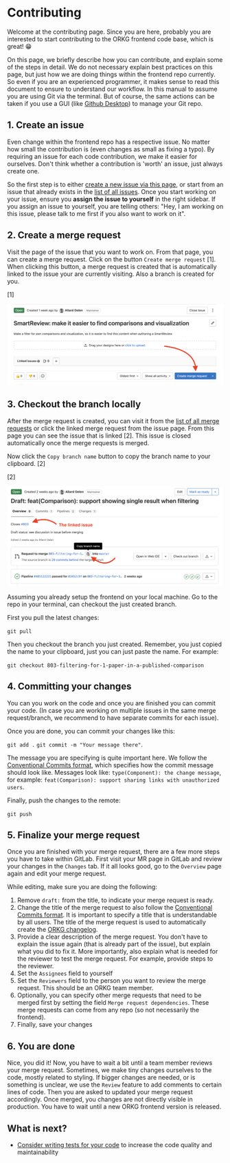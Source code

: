 # Contributing

Welcome at the contributing page. Since you are here, probably you are interested to start contributing to the ORKG frontend code base, which is great! 😁

On this page, we briefly describe how you can contribute, and explain some of the steps in detail. We do not necessary explain best practices on this page, but just how we are doing things within the frontend repo currently. So even if you are an experienced programmer, it makes sense to read this document to ensure to understand our workflow. In this manual to assume you are using Git via the terminal. But of course, the same actions can be taken if you use a GUI (like [Github Desktop](https://desktop.github.com/)) to manage your Git repo.

## 1. Create an issue

Even change within the frontend repo has a respective issue. No matter how small the contribution is (even changes as small as fixing a typo). By requiring an issue for each code contribution, we make it easier for ourselves. Don't think whether a contribution is 'worth' an issue, just always create one.

So the first step is to either [create a new issue via this page](https://gitlab.com/TIBHannover/orkg/orkg-frontend/-/issues/new?issue), or start from an issue that already exists in the [list of all issues](https://gitlab.com/TIBHannover/orkg/orkg-frontend/-/issues/new?issue). Once you start working on your issue, ensure you **assign the issue to yourself** in the right sidebar. If you assign an issue to yourself, you are telling others: "Hey, I am working on this issue, please talk to me first if you also want to work on it".

## 2. Create a merge request

Visit the page of the issue that you want to work on. From that page, you can create a merge request. Click on the button `Create merge request` [1]. When clicking this button, a merge request is created that is automatically linked to the issue your are currently visiting. Also a branch is created for you.

[1]

![Create MR](./docs/create-mr.png)

## 3. Checkout the branch locally

After the merge request is created, you can visit it from the [list of all merge requests](https://gitlab.com/TIBHannover/orkg/orkg-frontend/-/merge_requests) or click the linked merge request from the issue page. From this page you can see the issue that is linked [2]. This issue is closed automatically once the merge requests is merged.

Now click the `Copy branch name` button to copy the branch name to your clipboard. [2]

[2]

![Create MR](./docs/copy-branch.png)

Assuming you already setup the frontend on your local machine. Go to the repo in your terminal, can checkout the just created branch.

First you pull the latest changes:

`git pull`

Then you checkout the branch you just created. Remember, you just copied the name to your clipboard, just you can just paste the name. For example:

`git checkout 803-filtering-for-1-paper-in-a-published-comparison`

## 4. Committing your changes

You can you work on the code and once you are finished you can commit your code. (In case you are working on multiple issues in the same merge request/branch, we recommend to have separate commits for each issue).

Once you are done, you can commit your changes like this:

`git add .`
`git commit -m "Your message there"`.

The message you are specifying is quite important here. We follow the [Conventional Commits format](https://www.conventionalcommits.org/en/v1.0.0/), which specifies how the commit message should look like. Messages look like: `type(Component): the change message`, for example: `feat(Comparison): support sharing links with unauthorized users`.

Finally, push the changes to the remote:

`git push`

## 5. Finalize your merge request

Once you are finished with your merge request, there are a few more steps you have to take within GitLab. First visit your MR page in GitLab and review your changes in the `Changes` tab. If it all looks good, go to the `Overview` page again and edit your merge request.

While editing, make sure you are doing the following:

1. Remove `draft:` from the title, to indicate your merge request is ready.
2. Change the title of the merge request to also follow the [Conventional Commits format](https://www.conventionalcommits.org/en/v1.0.0/). It is important to specify a title that is understandable by all users. The title of the merge request is used to automatically create the [ORKG changelog](https://www.orkg.org/orkg/changelog).
3. Provide a clear description of the merge request. You don't have to explain the issue again (that is already part of the issue), but explain what you did to fix it. More importantly, also explain what is needed for the reviewer to test the merge request. For example, provide steps to the reviewer.
4. Set the `Assignees` field to yourself
5. Set the `Reviewers` field to the person you want to review the merge request. This should be an ORKG team member.
6. Optionally, you can specify other merge requests that need to be merged first by setting the field `Merge request dependencies`. These merge requests can come from any repo (so not necessarily the frontend).
7. Finally, save your changes

## 6. You are done

Nice, you did it! Now, you have to wait a bit until a team member reviews your merge request. Sometimes, we make tiny changes ourselves to the code, mostly related to styling. If bigger changes are needed, or is something is unclear, we use the `Review` feature to add comments to certain lines of code. Then you are asked to updated your merge request accordingly. Once merged, you changes are not directly visible in production. You have to wait until a new ORKG frontend version is released.

## What is next?

-   [Consider writing tests for your code](https://gitlab.com/TIBHannover/orkg/orkg-frontend/-/wikis/Contributing:-automated-testing) to increase the code quality and maintainability
